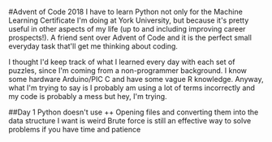 #Advent of Code 2018
I have to learn Python not only for the Machine Learning Certificate I'm doing at York University, but because it's pretty useful in other aspects of my life (up to and including improving career prospects!). A friend sent over Advent of Code and it is the perfect small everyday task that'll get me thinking about coding.

I thought I'd keep track of what I learned every day with each set of puzzles, since I'm coming from a non-programmer background. I know some hardware Arduino/PIC C and have some vague R knowledge. Anyway, what I'm trying to say is I probably am using a lot of terms incorrectly and my code is probably a mess but hey, I'm trying.

##Day 1
Python doesn't use ++
Opening files and converting them into the data structure I want is weird
Brute force is still an effective way to solve problems if you have time and patience